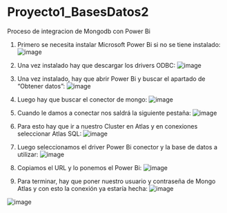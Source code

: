 # Proyecto1_BasesDatos2


Proceso de integracion de Mongodb con Power Bi

1.	Primero se necesita instalar Microsoft Power Bi si no se tiene instalado:
 ![image](https://github.com/LINDAINES213/Proyecto1_BasesDatos2/assets/88000475/38cb8d30-c912-45b7-a272-9293e204dfe5)

2.	Una vez instalado hay que descargar los drivers ODBC:
 ![image](https://github.com/LINDAINES213/Proyecto1_BasesDatos2/assets/88000475/7cb27fd7-44a9-496f-ad0e-55942f7b0299)

3.	Una vez instalado, hay que abrir Power Bi y buscar el apartado de “Obtener datos”:
 ![image](https://github.com/LINDAINES213/Proyecto1_BasesDatos2/assets/88000475/85c186ab-6a8f-4db1-a345-9aacccfa2bc3)

4.	Luego hay que buscar el conector de mongo:
 ![image](https://github.com/LINDAINES213/Proyecto1_BasesDatos2/assets/88000475/5d9ea931-1cc9-46d6-8d19-497aee0034da)

5.	Cuando le damos a conectar nos saldrá la siguiente pestaña:
 ![image](https://github.com/LINDAINES213/Proyecto1_BasesDatos2/assets/88000475/55584899-413a-4d16-aa10-94b53f6cd3f6)

6.	Para esto hay que ir a nuestro Cluster en Atlas y en conexiones seleccionar Atlas SQL:
 ![image](https://github.com/LINDAINES213/Proyecto1_BasesDatos2/assets/88000475/d58dd093-70ea-4d78-b65e-26bd1b2941cc)

7.	Luego seleccionamos el driver Power Bi conector y la base de datos a utilizar:
 ![image](https://github.com/LINDAINES213/Proyecto1_BasesDatos2/assets/88000475/d440400d-8b7b-48bf-b479-d07b11e93dc7)

8.	Copiamos el URL y lo ponemos el Power Bi:
 ![image](https://github.com/LINDAINES213/Proyecto1_BasesDatos2/assets/88000475/bd00e32c-983c-4498-8055-914863a68fc0)

9.	Para terminar, hay que poner nuestro usuario y contraseña de Mongo Atlas y con esto la conexión ya estaría hecha:
 ![image](https://github.com/LINDAINES213/Proyecto1_BasesDatos2/assets/88000475/123882cc-e89e-4480-8781-80ff38cd33b8)

![image](https://github.com/LINDAINES213/Proyecto1_BasesDatos2/assets/88000475/eccd68ea-4c15-4836-a307-0783ec31bebc)

 

